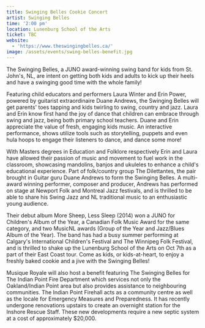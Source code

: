```yaml
---
title: Swinging Belles Cookie Concert
artist: Swinging Belles
time: '2:00 pm'
location: Lunenburg School of the Arts
ticket: TBC
website:
  - 'https://www.theswingingbelles.ca/'
image: /assets/events/swing-belles-benefit.jpg
---
```


The Swinging Belles, a JUNO award-winning swing band for kids from St. John's, NL, are intent on getting both kids and adults to kick up their heels and have a swinging good time with the whole family!

Featuring child educators and performers Laura Winter and Erin Power, powered by guitarist extraordinaire Duane Andrews, the Swinging Belles will get parents' toes tapping and kids twirling to swing, country and jazz. Laura and Erin know first hand the joy of dance that children can embrace through swing and jazz, being both primary school teachers. Duane and Erin appreciate the value of fresh, engaging kids music. An interactive performance, shows utilize tools such as storytelling, puppets and even hula hoops to engage their listeners to dance, and dance some more!

With Masters degrees in Education and Folklore respectively Erin and Laura have allowed their passion of music and movement to fuel work in the classroom, showcasing mandolins, banjos and ukuleles to enhance a child's educational experience. Part of folk/country group The Dilettantes, the pair brought in Guitar guru Duane Andrews to form the Swinging Belles. A multi-award winning performer, composer and producer, Andrews has performed on stage at Newport Folk and Montreal Jazz festivals, and is thrilled to be able to share his Swing Jazz and NL traditional music to an enthusiastic young audience.

Their debut album More Sheep, Less Sleep (2014) won a JUNO for Children's Album of the Year, a Canadian Folk Music Award for the same category, and two MusicNL awards (Group of the Year and Jazz/Blues Album of the Year). The band has had a busy summer performing at Calgary's International Children's Festival and The Winnipeg Folk Festival, and is thrilled to shake up the Lunenburg School of the Arts on Oct 7th as a part of their East Coast tour. Come as kids, or kids-at-heart, to enjoy a freshly baked cookie and a jive with the Swinging Belles!

Musique Royale will also host a benefit featuring The Swinging Belles for The Indian Point Fire Department which services not only the Oakland/Indian Point area but also provides assistance to neighbouring communities. The Indian Point Firehall acts as a community centre as well as the locale for Emergency Measures and Preparedness. It has recently undergone renovations upstairs to create an overnight station for the Inshore Rescue Staff. These new developments require a new septic system at a cost of approximately $20,000.
